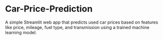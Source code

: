 # Car-Price-Prediction
A simple Streamlit web app that predicts used car prices based on features like price, mileage, fuel type, and transmission using a trained machine learning model.
